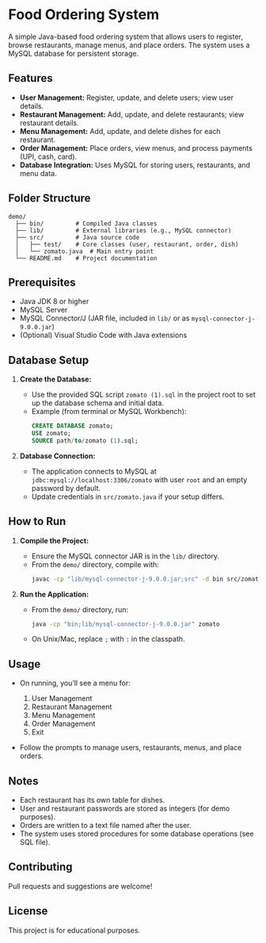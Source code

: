 # Food Ordering System

A simple Java-based food ordering system that allows users to register, browse restaurants, manage menus, and place orders. The system uses a MySQL database for persistent storage.

## Features

- **User Management:** Register, update, and delete users; view user details.
- **Restaurant Management:** Add, update, and delete restaurants; view restaurant details.
- **Menu Management:** Add, update, and delete dishes for each restaurant.
- **Order Management:** Place orders, view menus, and process payments (UPI, cash, card).
- **Database Integration:** Uses MySQL for storing users, restaurants, and menu data.

## Folder Structure

```
demo/
  ├── bin/         # Compiled Java classes
  ├── lib/         # External libraries (e.g., MySQL connector)
  ├── src/         # Java source code
  │   ├── test/    # Core classes (user, restaurant, order, dish)
  │   └── zomato.java  # Main entry point
  └── README.md    # Project documentation
```

## Prerequisites

- Java JDK 8 or higher
- MySQL Server
- MySQL Connector/J (JAR file, included in `lib/` or as `mysql-connector-j-9.0.0.jar`)
- (Optional) Visual Studio Code with Java extensions

## Database Setup

1. **Create the Database:**
   - Use the provided SQL script `zomato (1).sql` in the project root to set up the database schema and initial data.
   - Example (from terminal or MySQL Workbench):
     ```sql
     CREATE DATABASE zomato;
     USE zomato;
     SOURCE path/to/zomato (1).sql;
     ```

2. **Database Connection:**
   - The application connects to MySQL at `jdbc:mysql://localhost:3306/zomato` with user `root` and an empty password by default.
   - Update credentials in `src/zomato.java` if your setup differs.

## How to Run

1. **Compile the Project:**
   - Ensure the MySQL connector JAR is in the `lib/` directory.
   - From the `demo/` directory, compile with:
     ```sh
     javac -cp "lib/mysql-connector-j-9.0.0.jar;src" -d bin src/zomato.java src/test/*.java
     ```

2. **Run the Application:**
   - From the `demo/` directory, run:
     ```sh
     java -cp "bin;lib/mysql-connector-j-9.0.0.jar" zomato
     ```

   - On Unix/Mac, replace `;` with `:` in the classpath.

## Usage

- On running, you’ll see a menu for:
  1. User Management
  2. Restaurant Management
  3. Menu Management
  4. Order Management
  5. Exit

- Follow the prompts to manage users, restaurants, menus, and place orders.

## Notes

- Each restaurant has its own table for dishes.
- User and restaurant passwords are stored as integers (for demo purposes).
- Orders are written to a text file named after the user.
- The system uses stored procedures for some database operations (see SQL file).

## Contributing

Pull requests and suggestions are welcome!

## License

This project is for educational purposes.
